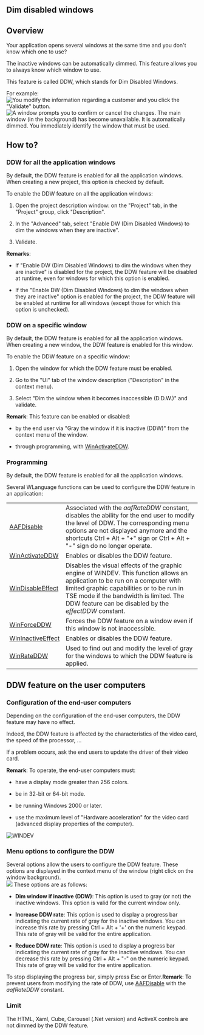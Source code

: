 


## Dim disabled windows
			



<a name="NOTE1"></a>
<a name="NOTE1_1"></a>


## Overview
<a name="overview_ELTTEXTE000239"></a>
Your application opens several windows at the same time and you don't know which one to use?

The inactive windows can be automatically dimmed. This feature allows you to always know which window to use.

This feature is called DDW, which stands for Dim Disabled Windows.

For example: <br>![You modify the information regarding a customer
and you click the "Validate" button.](https://doc.pcsoft.fr/en-US/images/image.awp?langid=3&name=Grisage%20automatique%20des%20fenetres%20-%20HC%20N%B0001.gif)<br>![A window prompts you to confirm or cancel the changes.
The main window (in the background) has become unavailable.
It is automatically dimmed. 
You immediately identify the window that must be used.](https://doc.pcsoft.fr/en-US/images/image.awp?langid=3&name=Grisage%20automatique%20des%20fenetres%20-%20HC%20N%B0002.gif)


<a name="NOTE2"></a>
<a name="NOTE2_1"></a>


## How to?
<a name="how_ELTTEXTE000263"></a>


### DDW for all the application windows
<a name="ddw_for_all_the_application_windows_ELTPARAGRAPHE000038"></a>

By default, the DDW feature is enabled for all the application windows. When creating a new project, this option is checked by default.

To enable the DDW feature on all the application windows:

1. Open the project description window: on the "Project" tab, in the "Project" group, click "Description".

2. In the "Advanced" tab, select "Enable DW (Dim Disabled Windows) to dim the windows when they are inactive". 

3. Validate.




**Remarks**:

- If "Enable DW (Dim Disabled Windows) to dim the windows when they are inactive" is disabled for the project, the DDW feature will be disabled at runtime, even for windows for which this option is enabled.

- If the "Enable DW (Dim Disabled Windows) to dim the windows when they are inactive" option is enabled for the project, the DDW feature will be enabled at runtime for all windows (except those for which this option is unchecked).



<a name="NOTE2_2"></a>


### DDW on a specific window
<a name="ddw_specific_window_ELTPARAGRAPHE000080"></a>

By default, the DDW feature is enabled for all the application windows. When creating a new window, the DDW feature is enabled for this window.

To enable the DDW feature on a specific window:

1. Open the window for which the DDW feature must be enabled.

2. Go to the "UI" tab of the window description ("Description" in the context menu).

3. Select "Dim the window when it becomes inaccessible (D.D.W.)" and validate.




**Remark**: This feature can be enabled or disabled:

- by the end user via "Gray the window if it is inactive (DDW)" from the context menu of the window.

- through programming, with [WinActivateDDW](../WDLang1/3038056.md).



<a name="NOTE2_3"></a>


### Programming
<a name="programming_ELTPARAGRAPHE000105"></a>

By default, the DDW feature is enabled for all the application windows.

Several WLanguage functions can be used to configure the DDW feature in an application:


|   |   |
| --- | --- |
| [AAFDisable](../WDLang1/1000022018.md) | Associated with the *aafRateDDW* constant, disables the ability for the end user to modify the level of DDW. The corresponding menu options are not displayed anymore and the shortcuts Ctrl + Alt + "+" sign or Ctrl + Alt + "-" sign do no longer operate. |
| [WinActivateDDW](../WDLang1/3038056.md) | Enables or disables the DDW feature. |
| [WinDisableEffect](../WDLang1/1000017172.md) | Disables the visual effects of the graphic engine of WINDEV. This function allows an application to be run on a computer with limited graphic capabilities or to be run in TSE mode if the bandwidth is limited. The DDW feature can be disabled by the *effectDDW* constant. |
| [WinForceDDW](../WDLang1/1000019890.md) | Forces the DDW feature on a window even if this window is not inaccessible. |
| [WinInactiveEffect](../WDLang1/3038055.md) | Enables or disables the DDW feature. |
| [WinRateDDW](../WDLang1/3038057.md) | Used to find out and modify the level of gray for the windows to which the DDW feature is applied. |



<a name="NOTE3"></a>
<a name="NOTE3_1"></a>


## DDW feature on the user computers
<a name="ddw_feature_the_user_computers_ELTTEXTE000299"></a>


### Configuration of the end-user computers
<a name="configuration_the_enduser_computers_ELTPARAGRAPHE000151"></a>

Depending on the configuration of the end-user computers, the DDW feature may have no effect.

Indeed, the DDW feature is affected by the characteristics of the video card, the speed of the processor, ...

If a problem occurs, ask the end users to update the driver of their video card.

**Remark**: To operate, the end-user computers must:

- have a display mode greater than 256 colors.

- be in 32-bit or 64-bit mode.

- be running Windows 2000 or later.

- use the maximum level of "Hardware acceleration" for the video card (advanced display properties of the computer).



<a name="NOTE3_2"></a>
![WINDEV](https://doc.pcsoft.fr/ext/images/us/WD.png) 

### Menu options to configure the DDW
<a name="menu_options_configure_the_ddw_ELTPARAGRAPHE000171"></a>Several options allow the users to configure the DDW feature. These options are displayed in the context menu of the window (right click on the window background).<br>![](https://doc.pcsoft.fr/en-US/images/image.awp?langid=3&name=GFI_menu_ctx.gif)
These options are as follows: 

- **Dim window if inactive (DDW)**: This option is used to gray (or not) the inactive windows. This option is valid for the current window only.

- **Increase DDW rate**: This option is used to display a progress bar indicating the current rate of gray for the inactive windows. You can increase this rate by pressing Ctrl + Alt + '+' on the numeric keypad. This rate of gray will be valid for the entire application.

- **Reduce DDW rate**: This option is used to display a progress bar indicating the current rate of gray for the inactive windows. You can decrease this rate by pressing Ctrl + Alt + "-" on the numeric keypad. This rate of gray will be valid for the entire application.




To stop displaying the progress bar, simply press Esc or Enter.**Remark**: To prevent users from modifying the rate of DDW, use [AAFDisable](../WDLang1/1000022018.md) with the *aafRateDDW* constant.


### Limit
<a name="limit_ELTPARAGRAPHE000190"></a>

The HTML, Xaml, Cube, Carousel (.Net version) and ActiveX controls are not dimmed by the DDW feature.


